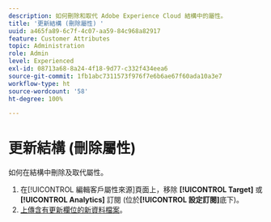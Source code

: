 ```yaml
---
description: 如何刪除和取代 Adobe Experience Cloud 結構中的屬性。
title: '更新結構 (刪除屬性) '
uuid: a465fa89-6c7f-4c07-aa59-84c968a82917
feature: Customer Attributes
topic: Administration
role: Admin
level: Experienced
exl-id: 08713a68-8a24-4f18-9d77-c332f434eea6
source-git-commit: 1fb1abc7311573f976f7e6b6ae67f60ada10a3e7
workflow-type: ht
source-wordcount: '58'
ht-degree: 100%

---
```


# 更新結構 (刪除屬性)

如何在結構中刪除及取代屬性。

1. 在[!UICONTROL 編輯客戶屬性來源]頁面上，移除 **[!UICONTROL Target]** 或 **[!UICONTROL Analytics]** 訂閱 (位於&#x200B;**[!UICONTROL 設定訂閱]**&#x200B;底下)。
1. [上傳含有更新欄位的新資料檔案](t-crs-usecase.md#task_BCC327B2A0EF4A1BBB2934013AB92B78)。
